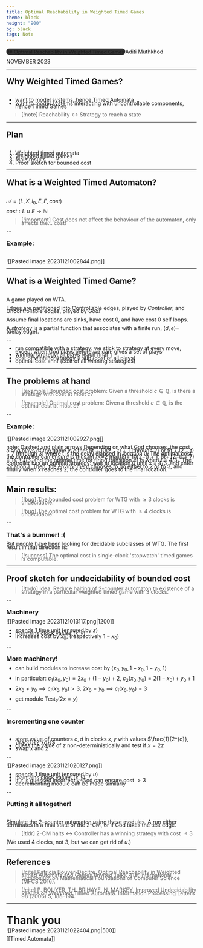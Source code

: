 ```yaml
---
title: Optimal Reachability in Weighted Timed Games
theme: black
height: "900"
bg: black
tags: Note
---
```


<grid drop="2 10" drag="95 35" style="font-family:'lato',sans-serif;background-color:#303030;border-radius:8px!important;padding:auto;align:center;">
## Optimal Reachability in Weighted Timed Games<!-- .element style="font-family:'Montserrat';color:#F8F8F8;" -->
</grid>

<grid drop="0 70" drag="100 30" style="line-height:0.6em;" align="top">
Aditi Muthkhod<!-- .element style="font-family:'lato';font-size:1.3em;font-weight:500;line-height:0.6;color:#E0E0E0!important;vertical-align:bottom!important;" -->

NOVEMBER 2023 <!-- .element style="font-family:'Montserrat'; font-size:1.3em;color:#616161;vertical-align:top;font-weight:400;" -->
</grid>

---
<!-- .slide style="font-family:'Cantarell';" -->
## Why Weighted Timed Games?<!-- .element style="font-family:'Cantarell';" -->

<br>

- want to model systems, hence Timed Automata
- want to model systems interacting with uncontrollable components, hence Timed Games

> [!note] Reachability $\leftrightarrow$ Strategy to reach a state

---
<!-- .slide style="font-family:'Cantarell';" -->

## Plan<!-- .element style="font-family:'Cantarell';" -->

<br>

1. Weighted timed automata
2. Weighted timed games
3. Main results
4. Proof sketch for bounded cost

---
<!-- .slide style="font-family:'Cantarell';" -->

## What is a Weighted Timed Automaton?<!-- .element style="font-family:'Cantarell';" -->
<br>


$\mathcal{A}=(L,X,l_{0},E,F,cost)$

$cost:L\cup E \to \mathbb{N}$


> [!important] Cost does not affect the behaviour of the automaton, only affects the... cost!

--
<!-- .slide style="font-family:'Cantarell';" -->

### Example:<!-- .element style="font-family:'Cantarell';" -->
<br>

![[Pasted image 20231121002844.png]]


---
<!-- .slide style="font-family:'Cantarell';" -->

## What is a Weighted Timed Game?<!-- .element style="font-family:'Cantarell';" -->
<br>

A game played on WTA.

Edges are partitioned into Controllable edges, played by *Controller*, and Uncontrollable edges, played by *God!*

Assume final locations are sinks, have cost 0, and have cost 0 self loops.

A *strategy* is a partial function that associates with a finite run, $(d,e)=$ (delay,edge).

--
<!-- .slide style="font-family:'Cantarell';" --><!-- .slide style="font-family:'Cantarell';" -->

- run compatible with a strategy: we stick to strategy at every move, except when God plays before we can; gives a set of plays
- winning strategy: all plays reach final
- cost of winning strategy = sup (cost of all plays)
- optimal cost = inf (cost of all winning strategies)


---
<!-- .slide style="font-family:'Cantarell';" --><!-- .slide style="font-family:'Cantarell';" -->

## The problems at hand<!-- .element style="font-family:'Cantarell';" -->

> [!example] Bounded cost problem:
> Given a threshold $c\in \mathbb{Q}$, is there a strategy with cost at most $c$?

> [!example] Optimal cost problem:
> Given a threshold $c\in \mathbb{Q}$, is the optimal cost at most $c$?

--
<!-- .slide style="font-family:'Cantarell';" -->

### Example:<!-- .element style="font-family:'Cantarell';" -->
<br>
![[Pasted image 20231121002927.png]]

note: Dashed and plain arrows
Depending on what God chooses, the cost along plays of the game is either 5t + 10(2 − t) + 1 (through 2) or 5t + (2 − t) + 7 (through 3) where t is the delay elapsed in location 0.
The optimal cost the controller can ensure is thus inf t<=2 max(5t+ 10(2−t) + 1, 5t+ (2−t) + 7) = 14 + 1/3, and the optimal time for firing transition e1 is when t = 4/3 .
The controller has an optimal strategy: wait at location 0 until x = 4/3, and enter location 1. Then, the environment chooses to go either to 2 or to 3, and finally when x reaches 2, the controller goes to the final location.

---
<!-- .slide style="font-family:'Cantarell';" --><!-- .slide style="font-family:'Cantarell';" -->

## Main results:<!-- .element style="font-family:'Cantarell';" -->

> [!bug] The bounded cost problem for WTG with $\geq 3$ clocks is undecidable.

> [!bug] The optimal cost problem for WTG with $\geq 4$ clocks is undecidable.

--
<!-- .slide style="font-family:'Cantarell';" -->

### That's a bummer! :(<!-- .element style="font-family:'Cantarell';" -->

But people have been looking for decidable subclasses of WTG. The first result in that direction is:

> [!success] The optimal cost in single-clock 'stopwatch' timed games is computable.

---
<!-- .slide style="font-family:'Cantarell';" -->

## Proof sketch for undecidability of bounded cost<!-- .element style="font-family:'Cantarell';" -->


> [!todo] Idea: Reduce halting of 2-counter automaton to existence of a strategy in a particular weighted timed game with 3 clocks.

--
<!-- .slide style="font-family:'Cantarell';" -->

### Machinery<!-- .element style="font-family:'Cantarell';" -->

![[Pasted image 20231121013117.png|1200]]
<br>

- spends 1 time unit (ensured by $z$)
- maintains clock values $(x,y)$
- increases cost by $x_{0}$, (respectively $1-x_{0}$)

--
<!-- .slide style="font-family:'Cantarell';" -->

### More machinery!<!-- .element style="font-family:'Cantarell';" -->

- can build modules to increase cost by $\langle x_{0},y_{0},1-x_{0},1-y_{0},1 \rangle$

- in particular: $c_{1}(x_{0},y_{0})=2x_{0}+(1-y_{0})+2$, $c_{2}(x_{0},y_{0})=2(1-x_{0})+y_{0}+1$

- $2x_{0}\ne y_{0} \implies c_{i}(x_{0},y_{0})>3$, $2x_{0}= y_{0} \implies c_{i}(x_{0},y_{0})=3$
- get module $\text{Test}_{z}(2x=y)$

--
<!-- .slide style="font-family:'Cantarell';" -->

### Incrementing one counter<!-- .element style="font-family:'Cantarell';" -->
<br>

- store value of counters $c,d$ in clocks $x,y$ with values $\frac{1}{2^{c}}, \frac{1}{2^{d}}$
- guess the value of $z$ non-deterministically and test if $x=2z$
- swap $x$ and $z$

--
<!-- .slide style="font-family:'Cantarell';" -->

![[Pasted image 20231121020127.png]]

- spends 1 time unit (ensured by $u$)
- maintains clock values $(x,y)$
- if $z$ is guessed incorrectly, God can ensure cost $>3$
- decrementing module can be made similarly

--
<!-- .slide style="font-family:'Cantarell';" -->

### Putting it all together!<!-- .element style="font-family:'Cantarell';" -->
<br>

Simulate the 2-counter automaton using these modules. A run either terminates in a final state of the 2-CM, or if God takes the test edge.

> [!tldr] 2-CM halts $\leftrightarrow$ Controller has a winning strategy with cost $\leq 3$

(We used 4 clocks, not 3, but we can get rid of $u$.)

---
<!-- .slide style="font-family:'Cantarell';" -->

## References<!-- .element style="font-family:'Cantarell';" -->

> [!cite] Patricia Bouyer-Decitre. Optimal Reachability in Weighted Timed Automata and Games (Invited Talk). 41st International Symposium on Mathematical Foundations of Computer Science (MFCS 2016).

> [!cite] P. BOUYER, TH. BRIHAYE, N. MARKEY, Improved Undecidability Results on Weighted Timed Automata. Information Processing Letters 98 (2006) 5, 188–194.

---
# Thank you<!-- .element style="font-family:'Cantarell';" -->

![[Pasted image 20231121022404.png|500]]

[[Timed Automata]]